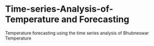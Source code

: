 # Time-series-Analysis-of-Temperature and Forecasting
Temperature forecasting using the time series analysis of Bhubneswar Temperature 
